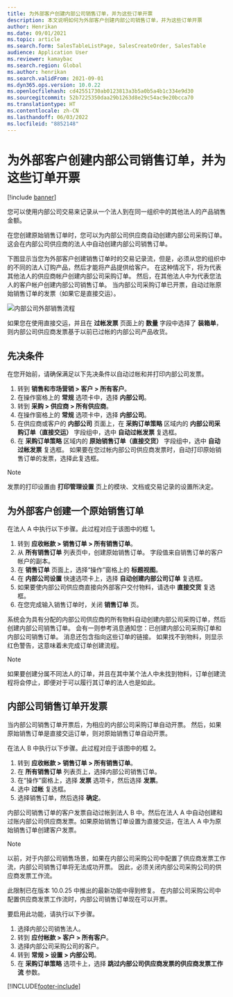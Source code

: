 ```yaml
---
title: 为外部客户创建内部公司销售订单，并为这些订单开票
description: 本文说明如何为外部客户创建内部公司销售订单，并为这些订单开票
author: Henrikan
ms.date: 09/01/2021
ms.topic: article
ms.search.form: SalesTableListPage, SalesCreateOrder, SalesTable
audience: Application User
ms.reviewer: kamaybac
ms.search.region: Global
ms.author: henrikan
ms.search.validFrom: 2021-09-01
ms.dyn365.ops.version: 10.0.22
ms.openlocfilehash: cd42551730ab0123813a3b5a0b5a4b1c334e9d30
ms.sourcegitcommit: 52b7225350daa29b1263d8e29c54ac9e20bcca70
ms.translationtype: HT
ms.contentlocale: zh-CN
ms.lasthandoff: 06/03/2022
ms.locfileid: "8852148"
---
```

# <a name="create-and-invoice-an-intercompany-sales-order-for-an-external-customer"></a>为外部客户创建内部公司销售订单，并为这些订单开票

[!include [banner](../../includes/banner.md)]

您可以使用内部公司交易来记录从一个法人到在同一组织中的其他法人的产品销售金额。

在您创建原始销售订单时，您可以为内部公司供应商自动创建内部公司采购订单。 这会在内部公司供应商的法人中自动创建内部公司销售订单。

下图显示当您为外部客户创建销售订单时的交易记录流，但是，必须从您的组织中的不同的法人订购产品，然后才能将产品提供给客户。 在这种情况下，将为代表其他法人的供应商帐户创建内部公司采购订单。 然后，在其他法人中为代表您法人的客户帐户创建内部公司销售订单。 当内部公司采购订单已开票，自动过账原始销售订单的发票（如果它是直接交运）。

![内部公司外部销售流程](media/intercompanyexternalsalesprocess.png)

如果您在使用直接交运，并且在 **过帐发票** 页面上的 **数量** 字段中选择了 **装箱单**，则内部公司供应商发票基于以前已过帐的内部公司产品收货。

## <a name="prerequisites"></a>先决条件

在您开始前，请确保满足以下先决条件以自动过帐和并打印内部公司发票。

1. 转到 **销售和市场营销 \> 客户 \> 所有客户**。
1. 在操作窗格上的 **常规** 选项卡中，选择 **内部公司**。
1. 转到 **采购 \> 供应商 \> 所有供应商**。
1. 在操作窗格上的 **常规** 选项卡中，选择 **内部公司**。
1. 在供应商或客户的 **内部公司** 页面上，在 **采购订单策略** 区域内的 **内部公司采购订单（直接交运）** 字段组中，选中 **自动过帐发票** 复选框。
1. 在 **采购订单策略** 区域内的 **原始销售订单（直接交货）** 字段组中，选中 **自动过帐发票** 复选框。 如果要在您过帐内部公司供应商发票时，自动打印原始销售订单的发票，选择此复选框。

> [!NOTE]
> 发票的打印设置由 **打印管理设置** 页上的模块、文档或交易记录的设置所决定。

## <a name="create-an-original-sales-order-for-an-external-customer"></a>为外部客户创建一个原始销售订单

在法人 A 中执行以下步骤。此过程对应于该图中的框 1。

1. 转到 **应收帐款 \> 销售订单 \> 所有销售订单**。
1. 从 **所有销售订单** 列表页中，创建原始销售订单。 字段值来自销售订单的客户帐户的副本。
1. 在 **销售订单** 页面上，选择“操作”窗格上的 **标题视图**。
1. 在 **内部公司设置** 快速选项卡上，选择 **自动创建内部公司订单** 复选框。
1. 如果要使内部公司供应商直接向外部客户交付物料，请选中 **直接交货** 复选框。
1. 在您完成输入销售订单时，关闭 **销售订单** 页。

系统会为具有分配的内部公司供应商的所有物料自动创建内部公司采购订单，然后创建内部公司销售订单。 会有一则参考消息通知您：已创建内部公司采购订单和内部公司销售订单。 消息还包含指向这些订单的链接。 如果找不到物料，则显示红色警告，这意味着未完成订单创建流程。

> [!NOTE]
> 如果要创建分属不同法人的订单，并且在其中某个法人中未找到物料，订单创建流程将会停止，即便对于可以履行其订单的法人也是如此。

## <a name="invoice-an-intercompany-sales-order"></a>内部公司销售订单开发票

当内部公司销售订单开票后，为相应的内部公司采购订单自动开票。 然后，如果原始销售订单是直接交运订单，则对原始销售订单自动开票。

在法人 B 中执行以下步骤。此过程对应于该图中的框 2。

1. 转到 **应收帐款 \> 销售订单 \> 所有销售订单**。
1. 在 **所有销售订单** 列表页上，选择内部公司销售订单。
1. 在“操作”窗格上，选择 **发票** 选项卡，然后选择 **发票**。
1. 选中 **过帐** 复选框。
1. 选择销售订单，然后选择 **确定**。

内部公司销售订单的客户发票自动过帐到法人 B 中。然后在法人 A 中自动创建和过账内部公司供应商发票。如果原始销售订单设置为直接交运，在法人 A 中为原始销售订单创建客户发票。

> [!NOTE]
> 以前，对于内部公司销售场景，如果在内部公司采购公司中配置了供应商发票工作流，内部公司销售订单将无法成功开票。 因此，必须关闭内部公司采购公司的供应商发票工作流。 
> 
> 此限制已在版本 10.0.25 中推出的最新功能中得到修复。 在内部公司采购公司中配置供应商发票工作流时，内部公司销售订单现在可以开票。
> 
> 要启用此功能，请执行以下步骤。
>
> 1. 选择内部公司销售法人。  
> 2. 转到 **应付帐款 \> 客户 \> 所有客户**。
> 3. 选择内部公司采购公司的客户。
> 4. 转到 **常规 \> 设置 \> 内部公司**。
> 5. 在 **采购订单策略** 选项卡上，选择 **跳过内部公司供应商发票的供应商发票工作流** 参数。

[!INCLUDE[footer-include](../../includes/footer-banner.md)]
